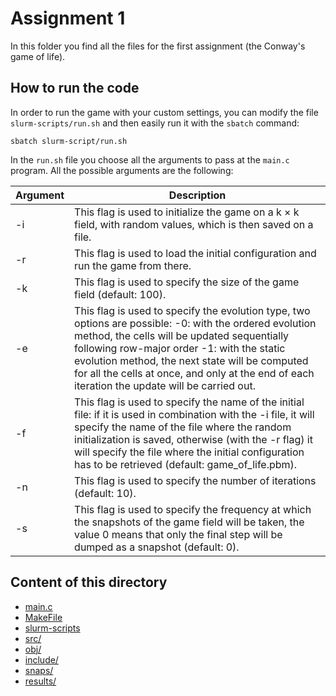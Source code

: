 # Assignment 1

In this folder you find all the files for the first assignment (the Conway's game of life).

## How to run the code
In order to run the game with your custom settings, you can modify the file `slurm-scripts/run.sh` and then easily run it with the `sbatch` command:

```
sbatch slurm-script/run.sh
```

In the `run.sh` file you choose all the arguments to pass at the `main.c` program. 
All the possible arguments are the following:

| Argument | Description                                                                                                                                                                                                                                                                                                                                               |
|----------|-----------------------------------------------------------------------------------------------------------------------------------------------------------------------------------------------------------------------------------------------------------------------------------------------------------------------------------------------------------|
| -i       | This flag is used to initialize the game on a k × k field, with random values, which is then saved on a file.                                                                                                            |
| -r       | This flag is used to load the initial configuration and run the game from there.                                                                             |
| -k       | This flag is used to specify the size of the game field (default: 100).                                                                                                                                                  |
| -e       | This flag is used to specify the evolution type, two options are possible: -0: with the ordered evolution method, the cells will be updated sequentially following row-major order -1: with the static evolution method, the next state will be computed for all the cells at once, and only at the end of each iteration the update will be carried out. |
| -f       | This flag is used to specify the name of the initial file: if it is used in combination with the -i file, it will specify the name of the file where the random initialization is saved, otherwise (with the -r flag) it will specify the file where the initial configuration has to be retrieved (default: game_of_life.pbm).                           |
| -n       | This flag is used to specify the number of iterations (default: 10).                                                                                   |
| -s       | This flag is used to specify the frequency at which the snapshots of the game field will be taken, the value 0 means that only the final step will be dumped as a snapshot (default: 0).                                                                                                                         
## Content of this directory

- [main.c](main.c)
- [MakeFile](Makefile)
- [slurm-scripts](slurm-scripts)
- [src/](src)
- [obj/](obj)
- [include/](include)
- [snaps/](snaps)
- [results/](results)